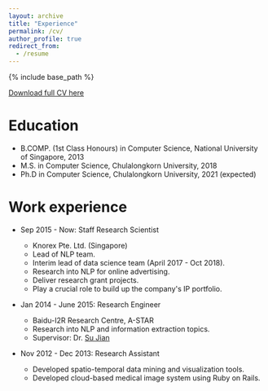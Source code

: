 ```yaml
---
layout: archive
title: "Experience"
permalink: /cv/
author_profile: true
redirect_from:
  - /resume
---
```


{% include base_path %}

[Download full CV here](https://yipingnus.github.io/files/CV.pdf)

Education
======
* B.COMP. (1st Class Honours) in Computer Science, National University of Singapore, 2013
* M.S. in Computer Science, Chulalongkorn University, 2018
* Ph.D in Computer Science, Chulalongkorn University, 2021 (expected)

Work experience
======
* Sep 2015 - Now: Staff Research Scientist
  * Knorex Pte. Ltd. (Singapore)
  * Lead of NLP team.
  * Interim lead of data science team (April 2017 - Oct 2018).
  * Research into NLP for online advertising.
  * Deliver research grant projects.
  * Play a crucial role to build up the company's IP portfolio.

* Jan 2014 - June 2015: Research Engineer
  * Baidu-I2R Research Centre, A-STAR
  * Research into NLP and information extraction topics.
  * Supervisor: Dr. [Su Jian](http://www.colips.org/~sujian/)
  
* Nov 2012 - Dec 2013: Research Assistant
  * Developed spatio-temporal data mining and visualization tools.
  * Developed cloud-based medical image system using Ruby on Rails.
